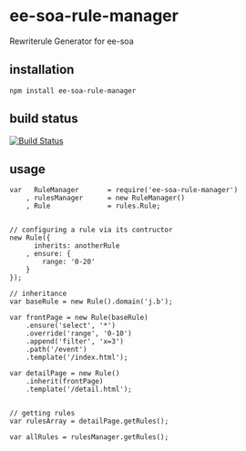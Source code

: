 # ee-soa-rule-manager

Rewriterule Generator for ee-soa

## installation

	npm install ee-soa-rule-manager

## build status

[![Build Status](https://travis-ci.org/eventEmitter/ee-soa-rule-manager.png?branch=master)](https://travis-ci.org/eventEmitter/ee-soa-rule-manager)


## usage


	var   RuleManager	 	= require('ee-soa-rule-manager')
		, rulesManager 	 	= new RuleManager()
		, Rule 				= rules.Rule;


	// configuring a rule via its contructor
	new Rule({
		  inherits: anotherRule
		, ensure: {
			range: '0-20'
		}
	});

	// inheritance
	var baseRule = new Rule().domain('j.b');

	var frontPage = new Rule(baseRule)
		.ensure('select', '*')
		.override('range', '0-10')
		.append('filter', 'x=3')
		.path('/event')
		.template('/index.html');

	var detailPage = new Rule()
		.inherit(frontPage)
		.template('/detail.html');


	// getting rules
	var rulesArray = detailPage.getRules();

	var allRules = rulesManager.getRules();